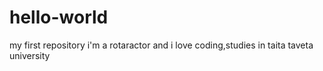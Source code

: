 # hello-world
my first repository
i'm a rotaractor and i love coding,studies in taita taveta university
